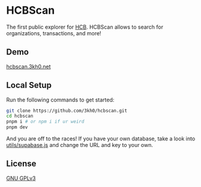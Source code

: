 # HCBScan

The first public explorer for [HCB](https://hcb.hackclub.com/). HCBScan allows to search for organizations, transactions, and more!

## Demo

[hcbscan.3kh0.net](https://hcbscan.3kh0.net/)

## Local Setup

Run the following commands to get started:

```bash
git clone https://github.com/3kh0/hcbscan.git
cd hcbscan
pnpm i # or npm i if ur weird
pnpm dev
```

And you are off to the races! If you have your own database, take a look into [utils/supabase.js](utils/supabase.js) and change the URL and key to your own.

## License

[GNU GPLv3](./LICENSE.txt)
